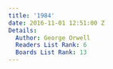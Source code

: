 ```yaml
---
title: '1984'
date: 2016-11-01 12:51:00 Z
Details:
  Author: George Orwell
  Readers List Rank: 6
  Boards List Rank: 13
---
```


